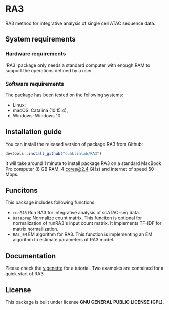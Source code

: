 # RA3
RA3 method for integrative analysis of single cell ATAC sequence data.

## System requirements
### Hardware requirements
'RA3' package only needs a standard computer with enough RAM to support the operations defined by a user.

### Software requirements
The package has been tested on the following systems: 
- Linux:
- macOS: Catalina (10.15.4), 
- Windows: Windows 10

## Installation guide
You can install the released version of package RA3 from Github:
```javascript
devtools::install_github("cuhklinlab/RA3")
```

It will take around 1 minute to install package RA3 on a standard MacBook Pro computer (8 GB RAM, 4 cores@2.4 GHz) and internet of speed 50 Mbps. 

## Funcitons
This package includes following functions:
- `runRA3` Run RA3 for integrative analysis of scATAC-seq data. 
- `Dataprep` Normalize count matrix. This funciton is optional for normalization of runRA3's input count matrix. It implements TF-IDF for matrix normailization.
- `RA3_EM` EM algorithm for RA3. This function is implementing an EM algorithm to estimate parameters of RA3 model.

## Documentation
Please check the [vigenette](https://github.com/cuhklinlab/RA3/wiki) for a tutorial. Two examples are contained for a quick start of RA3.

## License
This package is built under license **GNU GENERAL PUBLIC LICENSE (GPL)**.
